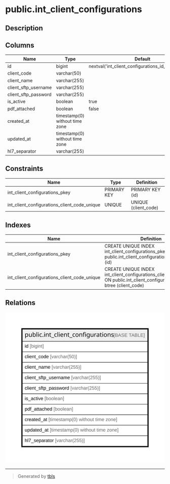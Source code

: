 # public.int_client_configurations

## Description

## Columns

| Name | Type | Default | Nullable | Children | Parents | Comment |
| ---- | ---- | ------- | -------- | -------- | ------- | ------- |
| id | bigint | nextval('int_client_configurations_id_seq'::regclass) | false |  |  |  |
| client_code | varchar(50) |  | false |  |  |  |
| client_name | varchar(255) |  | true |  |  |  |
| client_sftp_username | varchar(255) |  | false |  |  |  |
| client_sftp_password | varchar(255) |  | false |  |  |  |
| is_active | boolean | true | false |  |  |  |
| pdf_attached | boolean | false | false |  |  |  |
| created_at | timestamp(0) without time zone |  | true |  |  |  |
| updated_at | timestamp(0) without time zone |  | true |  |  |  |
| hl7_separator | varchar(255) |  | true |  |  |  |

## Constraints

| Name | Type | Definition |
| ---- | ---- | ---------- |
| int_client_configurations_pkey | PRIMARY KEY | PRIMARY KEY (id) |
| int_client_configurations_client_code_unique | UNIQUE | UNIQUE (client_code) |

## Indexes

| Name | Definition |
| ---- | ---------- |
| int_client_configurations_pkey | CREATE UNIQUE INDEX int_client_configurations_pkey ON public.int_client_configurations USING btree (id) |
| int_client_configurations_client_code_unique | CREATE UNIQUE INDEX int_client_configurations_client_code_unique ON public.int_client_configurations USING btree (client_code) |

## Relations

![er](public.int_client_configurations.svg)

---

> Generated by [tbls](https://github.com/k1LoW/tbls)
